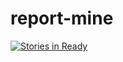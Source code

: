 # report-mine
[![Stories in Ready](https://badge.waffle.io/jaydeepc/report-mine.png?label=ready&title=Ready)](http://waffle.io/jaydeepc/report-mine)
